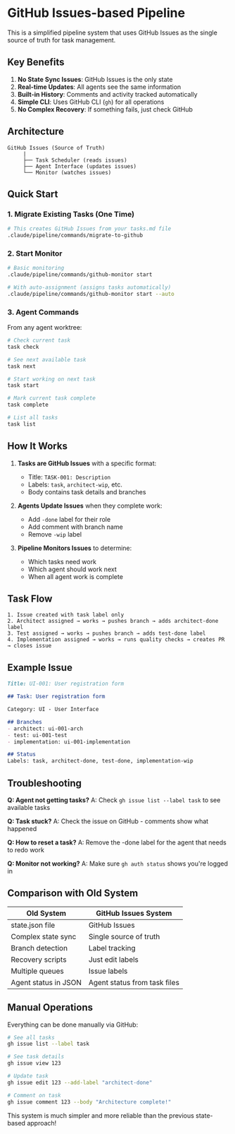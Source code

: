 # GitHub Issues-based Pipeline

This is a simplified pipeline system that uses GitHub Issues as the single source of truth for task management.

## Key Benefits

1. **No State Sync Issues**: GitHub Issues is the only state
2. **Real-time Updates**: All agents see the same information
3. **Built-in History**: Comments and activity tracked automatically
4. **Simple CLI**: Uses GitHub CLI (`gh`) for all operations
5. **No Complex Recovery**: If something fails, just check GitHub

## Architecture

```
GitHub Issues (Source of Truth)
     |
     ├── Task Scheduler (reads issues)
     ├── Agent Interface (updates issues)
     └── Monitor (watches issues)
```

## Quick Start

### 1. Migrate Existing Tasks (One Time)

```bash
# This creates GitHub Issues from your tasks.md file
.claude/pipeline/commands/migrate-to-github
```

### 2. Start Monitor

```bash
# Basic monitoring
.claude/pipeline/commands/github-monitor start

# With auto-assignment (assigns tasks automatically)
.claude/pipeline/commands/github-monitor start --auto
```

### 3. Agent Commands

From any agent worktree:

```bash
# Check current task
task check

# See next available task
task next

# Start working on next task
task start

# Mark current task complete
task complete

# List all tasks
task list
```

## How It Works

1. **Tasks are GitHub Issues** with a specific format:
   - Title: `TASK-001: Description`
   - Labels: `task`, `architect-wip`, etc.
   - Body contains task details and branches

2. **Agents Update Issues** when they complete work:
   - Add `-done` label for their role
   - Add comment with branch name
   - Remove `-wip` label

3. **Pipeline Monitors Issues** to determine:
   - Which tasks need work
   - Which agent should work next
   - When all agent work is complete

## Task Flow

```
1. Issue created with task label only
2. Architect assigned → works → pushes branch → adds architect-done label
3. Test assigned → works → pushes branch → adds test-done label  
4. Implementation assigned → works → runs quality checks → creates PR → closes issue
```

## Example Issue

```markdown
Title: UI-001: User registration form

## Task: User registration form

Category: UI - User Interface

## Branches
- architect: ui-001-arch
- test: ui-001-test
- implementation: ui-001-implementation

## Status
Labels: task, architect-done, test-done, implementation-wip
```

## Troubleshooting

**Q: Agent not getting tasks?**
A: Check `gh issue list --label task` to see available tasks

**Q: Task stuck?**
A: Check the issue on GitHub - comments show what happened

**Q: How to reset a task?**
A: Remove the -done label for the agent that needs to redo work

**Q: Monitor not working?**
A: Make sure `gh auth status` shows you're logged in

## Comparison with Old System

| Old System | GitHub Issues System |
|------------|---------------------|
| state.json file | GitHub Issues |
| Complex state sync | Single source of truth |
| Branch detection | Label tracking |
| Recovery scripts | Just edit labels |
| Multiple queues | Issue labels |
| Agent status in JSON | Agent status from task files |

## Manual Operations

Everything can be done manually via GitHub:

```bash
# See all tasks
gh issue list --label task

# See task details
gh issue view 123

# Update task
gh issue edit 123 --add-label "architect-done"

# Comment on task
gh issue comment 123 --body "Architecture complete!"
```

This system is much simpler and more reliable than the previous state-based approach!